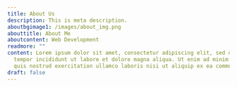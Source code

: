 ```yaml
---
title: About Us
description: This is meta description.
aboutbgimage1: /images/about_img.png
abouttitle: About Me
aboutcontent: Web Development
readmore: ""
content: Lorem ipsum dolor sit amet, consectetur adipiscing elit, sed do eiusmod
  tempor incididunt ut labore et dolore magna aliqua. Ut enim ad minim veniam,
  quis nostrud exercitation ullamco laboris nisi ut aliquip ex ea commodo
draft: false
---
```

